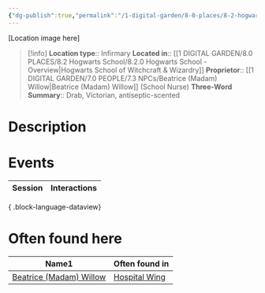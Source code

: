 ```yaml
---
{"dg-publish":true,"permalink":"/1-digital-garden/8-0-places/8-2-hogwarts-school/8-4-02-hospital-wing/","tags":["#place","hogwarts","service-building"]}
---
```


[Location image here]
>[!info]
>**Location type**::  Infirmary
>**Located in**:: [[1 DIGITAL GARDEN/8.0 PLACES/8.2 Hogwarts School/8.2.0 Hogwarts School - Overview\|Hogwarts School of Witchcraft & Wizardry]]
>**Proprietor**:: [[1 DIGITAL GARDEN/7.0 PEOPLE/7.3 NPCs/Beatrice (Madam) Willow\|Beatrice (Madam) Willow]] (School Nurse)
>**Three-Word Summary**:: Drab, Victorian, antiseptic-scented

# Description


# Events

| Session | Interactions |
| ------- | ------------ |

{ .block-language-dataview}

# Often found here

<div><table class="dataview table-view-table"><thead class="table-view-thead"><tr class="table-view-tr-header"><th class="table-view-th"><span>Name</span><span class="dataview small-text">1</span></th><th class="table-view-th"><span>Often found in</span></th></tr></thead><tbody class="table-view-tbody"><tr><td><span><a data-tooltip-position="top" aria-label="1 DIGITAL GARDEN/7.0 PEOPLE/7.3 NPCs/Beatrice (Madam) Willow.md" data-href="1 DIGITAL GARDEN/7.0 PEOPLE/7.3 NPCs/Beatrice (Madam) Willow.md" href="1 DIGITAL GARDEN/7.0 PEOPLE/7.3 NPCs/Beatrice (Madam) Willow.md" class="internal-link" target="_blank" rel="noopener nofollow">Beatrice (Madam) Willow</a></span></td><td><span><a data-tooltip-position="top" aria-label="1 DIGITAL GARDEN/8.0 PLACES/8.2 Hogwarts School/8.4.02 Hospital Wing.md" data-href="1 DIGITAL GARDEN/8.0 PLACES/8.2 Hogwarts School/8.4.02 Hospital Wing.md" href="1 DIGITAL GARDEN/8.0 PLACES/8.2 Hogwarts School/8.4.02 Hospital Wing.md" class="internal-link" target="_blank" rel="noopener nofollow">Hospital Wing</a></span></td></tr></tbody></table></div>
